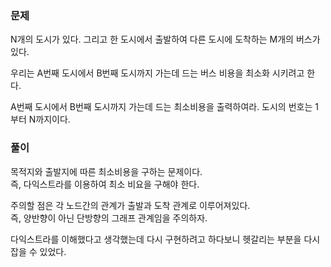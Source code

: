 ### 문제

N개의 도시가 있다. 그리고 한 도시에서 출발하여 다른 도시에 도착하는 M개의 버스가 있다.    

우리는 A번째 도시에서 B번째 도시까지 가는데 드는 버스 비용을 최소화 시키려고 한다.    

A번째 도시에서 B번째 도시까지 가는데 드는 최소비용을 출력하여라. 도시의 번호는 1부터 N까지이다.


### 풀이

목적지와 출발지에 따른 최소비용을 구하는 문제이다.   
즉, 다익스트라를 이용하여 최소 비요을 구해야 한다.   


주의할 점은 각 노드간의 관계가 출발과 도착 관계로 이루어져있다.   
즉, 양반향이 아닌 단방향의 그래프 관계임을 주의하자.

다익스트라를 이해했다고 생각했는데 다시 구현하려고 하다보니 헷갈리는 부분을 다시 잡을 수 있었다.

